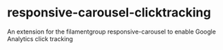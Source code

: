 responsive-carousel-clicktracking
=================================

  An extension for the filamentgroup responsive-carousel to enable Google Analytics click tracking
